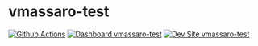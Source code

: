 # vmassaro-test

[![Github Actions](https://github.com/yalesites-org/vmassaro-test/actions/workflows/build_deploy_and_test.yml/badge.svg)](https://github.com/yalesites-org/vmassaro-test/actions/workflows/build_deploy_and_test.yml)
[![Dashboard vmassaro-test](https://img.shields.io/badge/dashboard-vmassaro_test-yellow.svg)](https://dashboard.pantheon.io/sites/d2c34218-4b07-4841-8fa3-3964d5fe7d5f#dev/code)
[![Dev Site vmassaro-test](https://img.shields.io/badge/site-vmassaro_test-blue.svg)](http://dev-vmassaro-test.pantheonsite.io/)